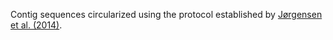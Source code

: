 Contig sequences circularized using the protocol established by [Jørgensen et al. (2014)](https://journals.plos.org/plosone/article?id=10.1371/journal.pone.0087924).
